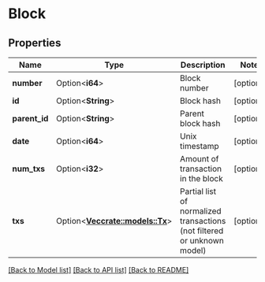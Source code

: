 # Block

## Properties

Name | Type | Description | Notes
------------ | ------------- | ------------- | -------------
**number** | Option<**i64**> | Block number | [optional]
**id** | Option<**String**> | Block hash | [optional]
**parent_id** | Option<**String**> | Parent block hash | [optional]
**date** | Option<**i64**> | Unix timestamp | [optional]
**num_txs** | Option<**i32**> | Amount of transaction in the block | [optional]
**txs** | Option<[**Vec<crate::models::Tx>**](tx.md)> | Partial list of normalized transactions (not filtered or unknown model) | [optional]

[[Back to Model list]](../README.md#documentation-for-models) [[Back to API list]](../README.md#documentation-for-api-endpoints) [[Back to README]](../README.md)



